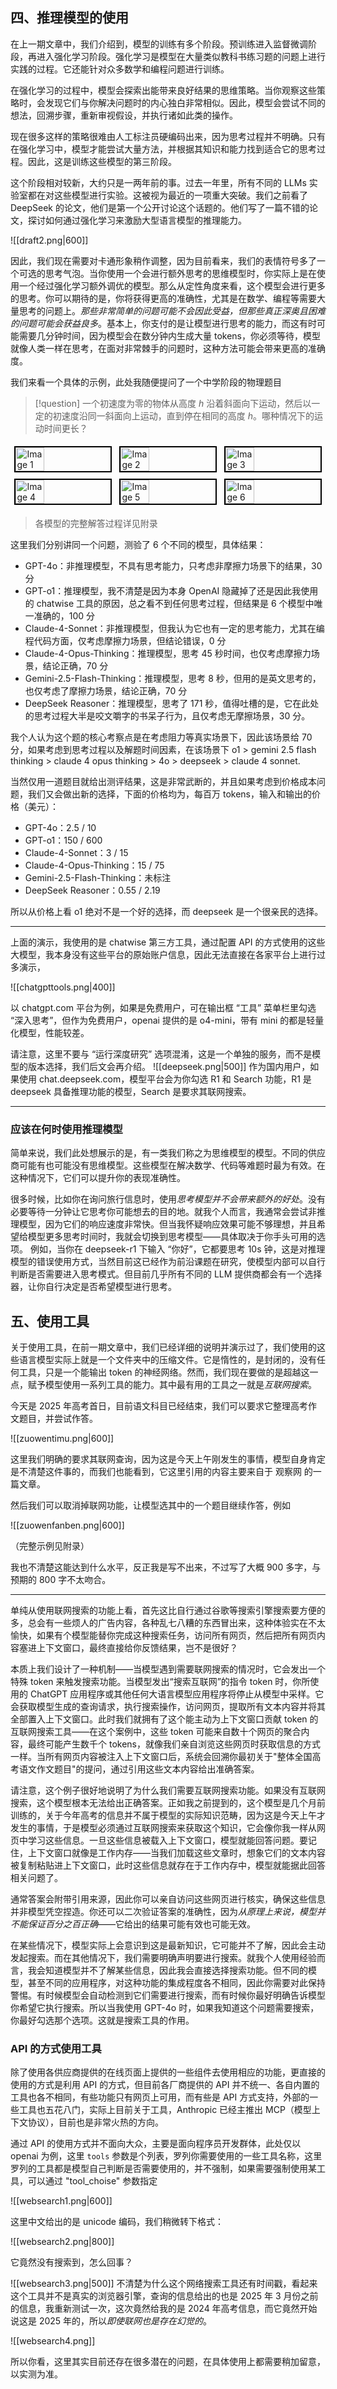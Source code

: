 
## 四、推理模型的使用

 在上一期文章中，我们介绍到，模型的训练有多个阶段。预训练进入监督微调阶段，再进入强化学习阶段。强化学习是模型在大量类似教科书练习题的问题上进行实践的过程。它还能针对众多数学和编程问题进行训练。  
  
在强化学习的过程中，模型会探索出能带来良好结果的思维策略。当你观察这些策略时，会发现它们与你解决问题时的内心独白非常相似。因此，模型会尝试不同的想法，回溯步骤，重新审视假设，并执行诸如此类的操作。  
  
现在很多这样的策略很难由人工标注员硬编码出来，因为思考过程并不明确。只有在强化学习中，模型才能尝试大量方法，并根据其知识和能力找到适合它的思考过程。因此，这是训练这些模型的第三阶段。  
  
这个阶段相对较新，大约只是一两年前的事。过去一年里，所有不同的 LLMs 实验室都在对这些模型进行实验。这被视为最近的一项重大突破。我们之前看了 DeepSeek 的论文，他们是第一个公开讨论这个话题的。他们写了一篇不错的论文，探讨如何通过强化学习来激励大型语言模型的推理能力。 
  
![[draft2.png|600]]
  
因此，我们现在需要对卡通形象稍作调整，因为目前看来，我们的表情符号多了一个可选的思考气泡。当你使用一个会进行额外思考的思维模型时，你实际上是在使用一个经过强化学习额外调优的模型。那么从定性角度来看，这个模型会进行更多的思考。你可以期待的是，你将获得更高的准确性，尤其是在数学、编程等需要大量思考的问题上。*那些非常简单的问题可能不会因此受益，但那些真正深奥且困难的问题可能会获益良多*。基本上，你支付的是让模型进行思考的能力，而这有时可能需要几分钟时间，因为模型会在数分钟内生成大量 tokens，你必须等待，模型就像人类一样在思考，在面对非常棘手的问题时，这种方法可能会带来更高的准确度。  

我们来看一个具体的示例，此处我随便提问了一个中学阶段的物理题目

> [!question]
> 一个初速度为零的物体从高度 $h$ 沿着斜面向下运动，然后以一定的初速度沿同一斜面向上运动，直到停在相同的高度 $h$。哪种情况下的运动时间更长？


<div style="display: flex; flex-wrap: wrap; justify-content: space-around;">
    <img src="physics1.png" alt="Image 1" style="width: 30%; border: 2px solid black; margin: 5px;">
    <img src="physics2.png" alt="Image 2" style="width: 30%; border: 2px solid black; margin: 5px;">
    <img src="physics3.png" alt="Image 3" style="width: 30%; border: 2px solid black; margin: 5px;">
    <img src="physics4.png" alt="Image 4" style="width: 30%; border: 2px solid black; margin: 5px;">
    <img src="physics5.png" alt="Image 5" style="width: 30%; border: 2px solid black; margin: 5px;">
    <img src="physics6.png" alt="Image 6" style="width: 30%; border: 2px solid black; margin: 5px;">
</div>
  
> 各模型的完整解答过程详见附录

这里我们分别讲同一个问题，测验了 6 个不同的模型，具体结果：

* GPT-4o：非推理模型，不具有思考能力，只考虑非摩擦力场景下的结果，30 分
* GPT-o1：推理模型，我不清楚是因为本身 OpenAI 隐藏掉了还是因此我使用的 chatwise 工具的原因，总之看不到任何思考过程，但结果是 6 个模型中唯一准确的，100 分
* Claude-4-Sonnet：非推理模型，但我认为它也有一定的思考能力，尤其在编程代码方面，仅考虑摩擦力场景，但结论错误，0 分
* Claude-4-Opus-Thinking：推理模型，思考 45 秒时间，也仅考虑摩擦力场景，结论正确，70 分
* Gemini-2.5-Flash-Thinking：推理模型，思考 8 秒，但用的是英文思考的，也仅考虑了摩擦力场景，结论正确，70 分
* DeepSeek Reasoner：推理模型，思考了 171 秒，值得吐槽的是，它在此处的思考过程大半是咬文嚼字的书呆子行为，且仅考虑无摩擦场景，30 分。

我个人认为这个题的核心考察点是在考虑阻力等真实场景下，因此该场景给 70 分，如果考虑到思考过程以及解题时间因素，在该场景下 o1 > gemini 2.5 flash thinking > claude 4 opus thinking > 4o > deepseek > claude 4 sonnet.

当然仅用一道题目就给出测评结果，这是非常武断的，并且如果考虑到价格成本问题，我们又会做出新的选择，下面的价格均为，每百万 tokens，输入和输出的价格（美元）：

* GPT-4o：2.5 / 10
* GPT-o1：150 / 600
* Claude-4-Sonnet：3 / 15
* Claude-4-Opus-Thinking：15 / 75
* Gemini-2.5-Flash-Thinking：未标注
* DeepSeek Reasoner：0.55 / 2.19

所以从价格上看 o1 绝对不是一个好的选择，而 deepseek 是一个很亲民的选择。

---------

上面的演示，我使用的是 chatwise 第三方工具，通过配置 API 的方式使用的这些大模型，我本身没有这些平台的原始账户信息，因此无法直接在各家平台上进行过多演示，

![[chatgpttools.png|400]]

以 chatgpt.com 平台为例，如果是免费用户，可在输出框 “工具” 菜单栏里勾选 “深入思考”，但作为免费用户，openai 提供的是 o4-mini，带有 mini 的都是轻量化模型，性能较差。

请注意，这里不要与 “运行深度研究” 选项混淆，这是一个单独的服务，而不是模型的版本选择，我们后文会再介绍。
![[deepseek.png|500]]
作为国内用户，如果使用 chat.deepseek.com，模型平台会为你勾选 R1 和 Search 功能，R1 是 deepseek 具备推理功能的模型，Search 是要求其联网搜索。

-----------

### 应该在何时使用推理模型

简单来说，我们此处想展示的是，有一类我们称之为思维模型的模型。不同的供应商可能有也可能没有思维模型。这些模型在解决数学、代码等难题时最为有效。在这种情况下，它们可以提升你的表现准确性。

很多时候，比如你在询问旅行信息时，使用*思考模型并不会带来额外的好处*。没有必要等待一分钟让它思考你可能想去的目的地。就我个人而言，我通常会尝试非推理模型，因为它们的响应速度非常快。但当我怀疑响应效果可能不够理想，并且希望给模型更多思考时间时，我就会切换到思考模型——具体取决于你手头可用的选项。  例如，当你在 deepseek-r1 下输入 “你好”，它都要思考 10s 钟，这是对推理模型的错误使用方式，当然目前这已经作为前沿课题在研究，使模型内部可以自行判断是否需要进入思考模式。但目前几乎所有不同的 LLM 提供商都会有一个选择器，让你自行决定是否希望模型进行思考。


## 五、使用工具

关于使用工具，在前一期文章中，我们已经详细的说明并演示过了，我们使用的这些语言模型实际上就是一个文件夹中的压缩文件。它是惰性的，是封闭的，没有任何工具，只是一个能输出 token 的神经网络。然而，我们现在要做的是超越这一点，赋予模型使用一系列工具的能力。其中最有用的工具之一就是*互联网搜索*。

今天是 2025 年高考首日，目前语文科目已经结束，我们可以要求它整理高考作文题目，并尝试作答。

![[zuowentimu.png|600]]

这里我们明确的要求其联网查询，因为这是今天上午刚发生的事情，模型自身肯定是不清楚这件事的，而我们也能看到，它这里引用的内容主要来自于 观察网 的一篇文章。

然后我们可以取消掉联网功能，让模型选其中的一个题目继续作答，例如

![[zuowenfanben.png|600]]

（完整示例见附录）

我也不清楚这能达到什么水平，反正我是写不出来，不过写了大概 900 多字，与预期的 800 字不太吻合。

---------

单纯从使用联网搜索的功能上看，首先这比自行通过谷歌等搜索引擎搜索要方便的多，总会有一些烦人的广告内容，各种乱七八糟的东西冒出来，这种体验实在不太愉快，如果有个模型能替你完成这种搜索任务，访问所有网页，然后把所有网页内容塞进上下文窗口，最终直接给你反馈结果，岂不是很好？

本质上我们设计了一种机制——当模型遇到需要联网搜索的情况时，它会发出一个特殊 token 来触发搜索功能。当模型发出“搜索互联网”的指令 token 时，你所使用的 ChatGPT 应用程序或其他任何大语言模型应用程序将停止从模型中采样。它会获取模型生成的查询请求，执行搜索操作，访问网页，提取所有文本内容并将其全部置入上下文窗口。此时我们就拥有了这个能主动为上下文窗口贡献 token 的互联网搜索工具——在这个案例中，这些 token 可能来自数十个网页的聚合内容，最终可能产生数千个 tokens，就像我们亲自浏览这些网页时获取信息的方式一样。当所有网页内容被注入上下文窗口后，系统会回溯你最初关于"整体全国高考语文作文题目"的提问，通过引用这些文本内容给出准确答案。

请注意，这个例子很好地说明了为什么我们需要互联网搜索功能。如果没有互联网搜索，这个模型根本无法给出正确答案。正如我之前提到的，这个模型是几个月前训练的，关于今年高考的信息并不属于模型的实际知识范畴，因为这是今天上午才发生的事情，于是模型必须通过互联网搜索来获取这个知识，它会像你我一样从网页中学习这些信息。一旦这些信息被载入上下文窗口，模型就能回答问题。要记住，上下文窗口就像是工作内存——当我们加载这些文章时，想象它们的文本内容被复制粘贴进上下文窗口，此时这些信息就存在于工作内存中，模型就能据此回答相关问题了。

通常答案会附带引用来源，因此你可以亲自访问这些网页进行核实，确保这些信息并非模型凭空捏造。你还可以二次验证答案的准确性，因为*从原理上来说，模型并不能保证百分之百正确*——它给出的结果可能有效也可能无效。

在某些情况下，模型实际上会意识到这是最新知识，它可能并不了解，因此会主动发起搜索。而在其他情况下，我们需要明确声明要进行搜索。就我个人使用经验而言，我会知道模型并不了解某些信息，因此我会直接选择搜索功能。但不同的模型，甚至不同的应用程序，对这种功能的集成程度各不相同，因此你需要对此保持警惕。有时候模型会自动检测到它们需要进行搜索，而有时候你最好明确告诉模型你希望它执行搜索。所以当我使用 GPT-4o 时，如果我知道这个问题需要搜索，你最好勾选那个选项。这就是搜索工具的作用。


### API 的方式使用工具

除了使用各供应商提供的在线页面上提供的一些组件去使用相应的功能，更直接的使用的方式是利用 API 的方式，但目前各厂商提供的 API 并不统一、各自内置的工具也各不相同，有些功能只有网页上可用，而有些是 API 方式支持，外部的一些工具也五花八门，实际上目前关于工具，Anthropic 已经主推出 MCP（模型上下文协议），目前也是非常火热的方向。

通过 API 的使用方式并不面向大众，主要是面向程序员开发群体，此处仅以 openai 为例，这里 `tools` 参数是个列表，罗列你需要使用的一些工具名称，这里罗列的工具都是模型自己判断是否需要使用的，并不强制，如果需要强制使用某工具，可以通过 "tool_choise" 参数指定

![[websearch1.png|600]]

这里中文给出的是 unicode 编码，我们稍微转下格式：

![[websearch2.png|800]]

它竟然没有搜索到，怎么回事？

![[websearch3.png|500]]
不清楚为什么这个网络搜索工具还有时间戳，看起来这个工具并不是真实的浏览器引擎，查询的信息给出的也是 2025 年 3 月份之前的信息，我重新测试一次，这次竟然给我的是 2024 年高考信息，而它竟然开始说这是 2025 年的，所以*即使联网也是存在幻觉的*。

![[websearch4.png]]

所以你看，这里其实目前还存在很多潜在的问题，在具体使用上都需要稍加留意，以实测为准。



